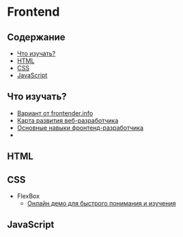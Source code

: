 # Frontend

## Содержание
* [Что изучать?](#Что-изучать)
* [HTML](#html)
* [CSS](#css)
* [JavaScript](#javascript)

## Что изучать?
* [Вариант от frontender.info](http://frontender.info/a-baseline-for-front-end-developers/)
* [Карта развития веб-разработчика](https://github.com/zualex/devmap)
* [Основные навыки фронтенд-разработчика](http://ru.stackoverflow.com/questions/459646/%D0%9E%D1%81%D0%BD%D0%BE%D0%B2%D0%BD%D1%8B%D0%B5-%D0%BD%D0%B0%D0%B2%D1%8B%D0%BA%D0%B8-%D1%84%D1%80%D0%BE%D0%BD%D1%82%D0%B5%D0%BD%D0%B4-%D1%80%D0%B0%D0%B7%D1%80%D0%B0%D0%B1%D0%BE%D1%82%D1%87%D0%B8%D0%BA%D0%B0)
* []()

## HTML

## CSS
* FlexBox
    * [Онлайн демо для быстрого понимания и изучения](http://flexboxfroggy.com/)

## JavaScript